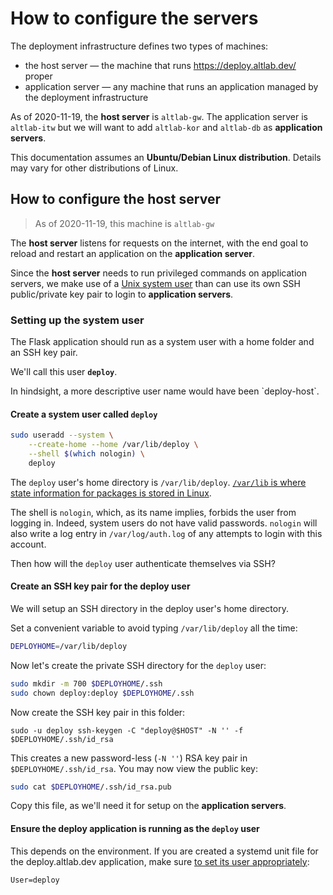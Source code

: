 How to configure the servers
============================

The deployment infrastructure defines two types of machines:

 - the host server — the machine that runs <https://deploy.altlab.dev/> proper
 - application server — any machine that runs an application managed by
   the deployment infrastructure

As of 2020-11-19, the **host server** is `altlab-gw`. The application
server is `altlab-itw` but we will want to add `altlab-kor` and
`altlab-db` as **application servers**.

This documentation assumes an **Ubuntu/Debian Linux distribution**.
Details may vary for other distributions of Linux.


How to configure the host server
--------------------------------

> As of 2020-11-19, this machine is `altlab-gw`

The **host server** listens for requests on the internet, with the end goal
to reload and restart an application on the **application server**.

Since the **host server** needs to run privileged commands on
application servers, we make use of a [Unix system user][system-user]
than can use its own SSH public/private key pair to login to
**application servers**.

[system-user]: https://unix.stackexchange.com/a/80279/398081


### Setting up the system user

The Flask application should run as a system user with a home folder and
an SSH key pair.

We'll call this user **`deploy`**.

<aside>
In hindsight, a more descriptive user name would have been `deploy-host`.
</aside>


#### Create a system user called `deploy`

```sh
sudo useradd --system \
    --create-home --home /var/lib/deploy \
    --shell $(which nologin) \
    deploy
```

The `deploy` user's home directory is `/var/lib/deploy`. [`/var/lib` is
where state information for packages is stored in Linux][fhs-var-lib].

[fhs-var-lib]: https://refspecs.linuxfoundation.org/FHS_3.0/fhs/ch05s08.html

The shell is `nologin`, which, as its name implies, forbids the user
from logging in. Indeed, system users do not have valid passwords.
`nologin` will also write a log entry in `/var/log/auth.log` of any
attempts to login with this account.

Then how will the `deploy` user authenticate themselves via SSH?

#### Create an SSH key pair for the deploy user

We will setup an SSH directory in the deploy user's home directory.

Set a convenient variable to avoid typing `/var/lib/deploy` all the
time:

```sh
DEPLOYHOME=/var/lib/deploy
```

Now let's create the private SSH directory for the `deploy` user:

```sh
sudo mkdir -m 700 $DEPLOYHOME/.ssh
sudo chown deploy:deploy $DEPLOYHOME/.ssh
```

Now create the SSH key pair in this folder:

```
sudo -u deploy ssh-keygen -C "deploy@$HOST" -N '' -f $DEPLOYHOME/.ssh/id_rsa
```

This creates a new password-less (`-N ''`) RSA key pair in
`$DEPLOYHOME/.ssh/id_rsa`. You may now view the public key:

```sh
sudo cat $DEPLOYHOME/.ssh/id_rsa.pub
```

Copy this file, as we'll need it for setup on the **application
servers**.


#### Ensure the deploy application is running as the `deploy` user

This depends on the environment. If you are created a systemd unit file for
the deploy.altlab.dev application, make sure [to set its user
appropriately][systemd.exec]:

```
User=deploy
```

[systemd.exec]: https://www.freedesktop.org/software/systemd/man/systemd.exec.html#Credentials
